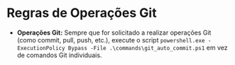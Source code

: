 # Regras de Operações Git

- **Operações Git:** Sempre que for solicitado a realizar operações Git (como commit, pull, push, etc.), execute o script `powershell.exe -ExecutionPolicy Bypass -File .\commands\git_auto_commit.ps1` em vez de comandos Git individuais.